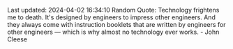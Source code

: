 Last updated: 2024-04-02 16:34:10
Random Quote: Technology frightens me to death. It's designed by engineers to impress other engineers. And they always come with instruction booklets that are written by engineers for other engineers — which is why almost no technology ever works. - John Cleese